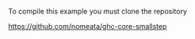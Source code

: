 To compile this example you must clone the repository 

https://github.com/nomeata/ghc-core-smallstep
